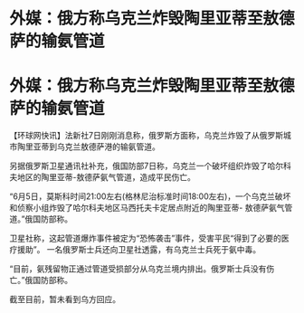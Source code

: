 # 外媒：俄方称乌克兰炸毁陶里亚蒂至敖德萨的输氨管道

# 外媒：俄方称乌克兰炸毁陶里亚蒂至敖德萨的输氨管道

【环球网快讯】法新社7日刚刚消息称，俄罗斯方面称，乌克兰炸毁了从俄罗斯城市陶里亚蒂到乌克兰敖德萨港的输氨管道。

另据俄罗斯卫星通讯社补充，俄国防部7日称，乌克兰一个破坏组织炸毁了哈尔科夫地区的陶里亚蒂-敖德萨氨气管道，造成平民伤亡。

“6月5日，莫斯科时间21:00左右(格林尼治标准时间18:00左右)，一个乌克兰破坏和侦察小组炸毁了哈尔科夫地区马西托夫卡定居点附近的陶里亚蒂-
敖德萨氨气管道。”俄国防部称。

卫星社称，这起管道爆炸事件被定为“恐怖袭击”事件，受害平民“得到了必要的医疗援助”。 一名俄罗斯士兵还向卫星社透露，有乌克兰士兵死于氨中毒。

“目前，氨残留物正通过管道受损部分从乌克兰境内排出。俄罗斯士兵没有伤亡。”俄国防部称。

截至目前，暂未看到乌方回应。

